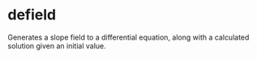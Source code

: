 # defield

Generates a slope field to a differential equation, along with a calculated solution given an initial value.

